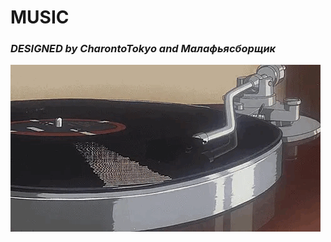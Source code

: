 # **MUSIC**

### *DESIGNED by CharontoTokyo and Малафьясборщик*

![](https://github.com/ff33e7/MUSIC/blob/main/unknown.gif)


